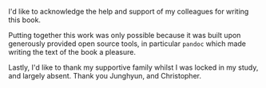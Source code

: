 I'd like to acknowledge the help and support of my colleagues for writing this book.  

Putting together this work was only possible because it was built upon generously provided open source tools, in particular `pandoc` which made writing the text of the book a pleasure.

Lastly, I'd like to thank my supportive family whilst I was locked in my study, and largely absent.  Thank you Junghyun, and Christopher.
